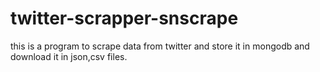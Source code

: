 # twitter-scrapper-snscrape
this is a program to scrape data from twitter and store it in mongodb and download it in json,csv files.
